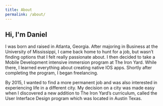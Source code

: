 ```yaml
---
title: About
permalink: /about/
---
```


## Hi, I'm Daniel

I was born and raised in Atlanta, Georgia. After majoring in Business at the University of Mississippi, I came back home to hunt for a job, but wasn’t finding options that I felt really passionate about. I then decided to take a Mobile Development intensive immersion program at The Iron Yard. While there, I learned everything about creating native IOS apps. Shortly after completing the program, I began freelancing. 

By 2015, I wanted to find a more permanent job and was also interested in experiencing life in a different city. My decision on a city was made easy when I discovered a new addition to The Iron Yard’s curriculum, called the User Interface Design program which was located in Austin Texas. 